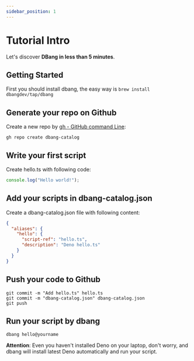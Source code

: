 ```yaml
---
sidebar_position: 1
---
```


# Tutorial Intro

Let's discover **DBang in less than 5 minutes**.

## Getting Started

First you should install dbang, the easy way is `brew install dbangdev/tap/dbang`

## Generate your repo on Github

Create a new repo by [gh - GitHub command Line](https://cli.github.com/): 

```shell
gh repo create dbang-catalog
```

## Write your first script

Create hello.ts with following code:

```typescript
console.log("Hello world!");
```

## Add your scripts in dbang-catalog.json

Create a dbang-catalog.json file with following content:

```json
{
  "aliases": {
    "hello": {
      "script-ref": "hello.ts",
      "description": "Deno hello.ts"
    }
  }
}
```

## Push your code to Github

```shell
git commit -m "Add hello.ts" hello.ts
git commit -m "dbang-catalog.json" dbang-catalog.json
git push
```

## Run your script by dbang

```shell
dbang hello@yourname
```

**Attention**: Even you haven't installed Deno on your laptop, don't worry, and dbang will install latest Deno automatically and run your script. 
